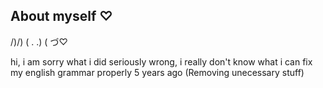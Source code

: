 ## About myself ‪♡
 /)/)
 ( . .)
 ( づ♡

hi, i am sorry what i did seriously wrong, i really don't know what i can fix my english grammar properly 5 years ago
(Removing unecessary stuff)
